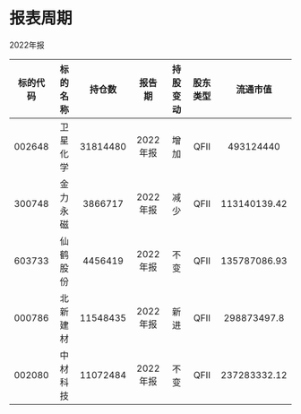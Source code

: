 # 报表周期 

2022年报

| 标的代码 | 标的名称 | 持仓数 | 报告期 | 持股变动 | 股东类型 | 流通市值 |
|:--:|:--:|:--:|:--:|:--:|:--:|:--:|
|002648|卫星化学|31814480|2022年报|增加|QFII|493124440|
|300748|金力永磁|3866717|2022年报|减少|QFII|113140139.42|
|603733|仙鹤股份|4456419|2022年报|不变|QFII|135787086.93|
|000786|北新建材|11548435|2022年报|新进|QFII|298873497.8|
|002080|中材科技|11072484|2022年报|不变|QFII|237283332.12|